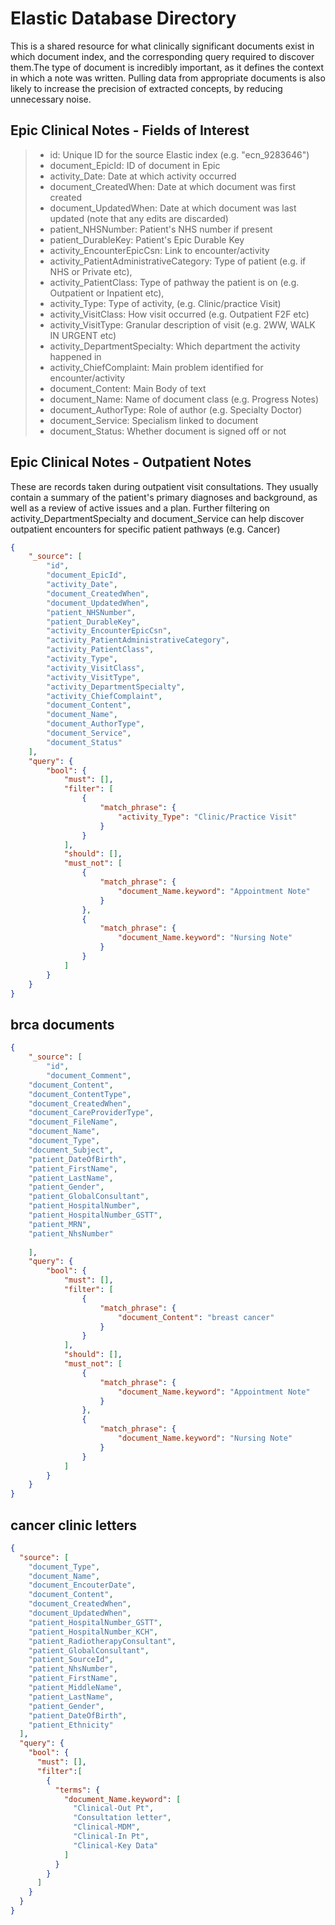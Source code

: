 # Elastic Database Directory

This is a shared resource for what clinically significant documents exist in which document index, and the corresponding query required to discover them.The type of document is incredibly important, as it defines the context in which a note was written. Pulling data from appropriate documents is also likely to increase the precision of extracted concepts, by reducing unnecessary noise.

## Epic Clinical Notes - Fields of Interest

> * id: Unique ID for the source Elastic index (e.g. "ecn_9283646")
> * document_EpicId: ID of document in Epic
> * activity_Date: Date at which activity occurred
> * document_CreatedWhen: Date at which document was first created
> * document_UpdatedWhen: Date at which document was last updated (note that any edits are discarded)
> * patient_NHSNumber: Patient's NHS number if present
> * patient_DurableKey: Patient's Epic Durable Key
> * activity_EncounterEpicCsn: Link to encounter/activity
> * activity_PatientAdministrativeCategory: Type of patient (e.g. if NHS or Private etc),
> * activity_PatientClass: Type of pathway the patient is on (e.g. Outpatient or Inpatient etc),
> * activity_Type: Type of activity, (e.g. Clinic/practice Visit)
> * activity_VisitClass: How visit occurred (e.g. Outpatient F2F etc)
> * activity_VisitType: Granular description of visit (e.g. 2WW, WALK IN URGENT etc)
> * activity_DepartmentSpecialty: Which department the activity happened in
> * activity_ChiefComplaint: Main problem identified for encounter/activity
> * document_Content: Main Body of text
> * document_Name: Name of document class (e.g. Progress Notes)
> * document_AuthorType: Role of author (e.g. Specialty Doctor)
> * document_Service: Specialism linked to document
> * document_Status: Whether document is signed off or not

## Epic Clinical Notes - Outpatient Notes

These are records taken during outpatient visit consultations. They usually contain a summary of the patient's primary diagnoses and background, as well as a review of active issues and a plan. Further filtering on activity_DepartmentSpecialty and document_Service can help discover outpatient encounters for specific patient pathways (e.g. Cancer)

```json
{
    "_source": [
        "id",
        "document_EpicId",
        "activity_Date",
        "document_CreatedWhen",
        "document_UpdatedWhen",
        "patient_NHSNumber",
        "patient_DurableKey",
        "activity_EncounterEpicCsn",
        "activity_PatientAdministrativeCategory",
        "activity_PatientClass",
        "activity_Type",
        "activity_VisitClass",
        "activity_VisitType",
        "activity_DepartmentSpecialty",
        "activity_ChiefComplaint",
        "document_Content",
        "document_Name",
        "document_AuthorType",
        "document_Service",
        "document_Status"
    ],
    "query": {
        "bool": {
            "must": [],
            "filter": [
                {
                    "match_phrase": {
                        "activity_Type": "Clinic/Practice Visit"
                    }
                }
            ],
            "should": [],
            "must_not": [
                {
                    "match_phrase": {
                        "document_Name.keyword": "Appointment Note"
                    }
                },
                {
                    "match_phrase": {
                        "document_Name.keyword": "Nursing Note"
                    }
                }
            ]
        }
    }
}
```

## brca documents
```json
{
    "_source": [
        "id",
        "document_Comment",
	"document_Content",
	"document_ContentType",
	"document_CreatedWhen",
	"document_CareProviderType",
	"document_FileName",
	"document_Name",
	"document_Type",
	"document_Subject",
	"patient_DateOfBirth",
	"patient_FirstName",
	"patient_LastName",
	"patient_Gender",
	"patient_GlobalConsultant",
	"patient_HospitalNumber",
	"patient_HospitalNumber_GSTT",
	"patient_MRN",
	"patient_NhsNumber"
	
    ],
    "query": {
        "bool": {
            "must": [],
            "filter": [
                {
                    "match_phrase": {
                        "document_Content": "breast cancer"
                    }
                }
            ],
            "should": [],
            "must_not": [
                {
                    "match_phrase": {
                        "document_Name.keyword": "Appointment Note"
                    }
                },
                {
                    "match_phrase": {
                        "document_Name.keyword": "Nursing Note"
                    }
                }
            ]
        }
    }
}
```

## cancer clinic letters

```json
{
  "source": [
    "document_Type",
    "document_Name",
    "document_EncouterDate",
    "document_Content",
    "document_CreatedWhen",
    "document_UpdatedWhen",
    "patient_HospitalNumber_GSTT",
    "patient_HospitalNumber_KCH",
    "patient_RadiotherapyConsultant",
    "patient_GlobalConsultant",
    "patient_SourceId",
    "patient_NhsNumber",
    "patient_FirstName",
    "patient_MiddleName",
    "patient_LastName",
    "patient_Gender",
    "patient_DateOfBirth",
    "patient_Ethnicity"
  ],
  "query": {
    "bool": {
      "must": [],
      "filter":[
        {
          "terms": {
            "document_Name.keyword": [
              "Clinical-Out Pt",
              "Consultation letter",
              "Clinical-MDM",
              "Clinical-In Pt",
              "Clinical-Key Data"
            ]
          }
        }
      ]
    }
  }
}
```
